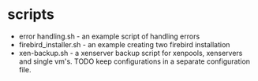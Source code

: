 # scripts 


- error handling.sh	- an example script of handling errors
- firebird_installer.sh	- an example creating two firebird installation
- xen-backup.sh - a xenserver backup script for xenpools, xenservers and single vm's. TODO keep configurations in a separate configuration file.
